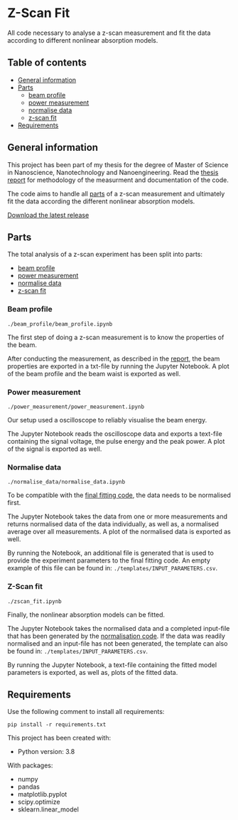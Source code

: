 # Z-Scan Fit

All code necessary to analyse a z-scan measurement and fit the data according to different nonlinear absorption models.

## Table of contents
* [General information](#general-information)
* [Parts](#parts)
    * [beam profile](#beam-profile)
    * [power measurement](#power-measurement)
    * [normalise data](#normalise-data)
    * [z-scan fit](#z-scan-fit)
* [Requirements](#requirements)

## General information

This project has been part of my thesis for the degree of Master of Science in Nanoscience, Nanotechnology and Nanoengineering. Read the [thesis report](/documentation/thesis.pdf) for methodology of the measurment and documentation of the code.

The code aims to handle all [parts](#parts) of a z-scan measurement and ultimately fit the data according the different nonlinear absorption models. 

[Download the latest release](https://github.com/BartSmeets/zscan_fit/archive/refs/heads/main.zip)

## Parts

The total analysis of a z-scan experiment has been split into parts:
* [beam profile](#beam-profile)
* [power measurement](#power-measurement)
* [normalise data](#normalise-data)
* [z-scan fit](#z-scan-fit)

### Beam profile

```./beam_profile/beam_profile.ipynb```

The first step of doing a z-scan measurement is to know the properties of the beam. 

After conducting the measurement, as described in the [report](/documentation/thesis.pdf), the beam properties are exported in a txt-file by running the Jupyter Notebook. A plot of the beam profile and the beam waist is exported as well.

### Power measurement

```./power_measurement/power_measurement.ipynb```

Our setup used a oscilloscope to reliably visualise the beam energy. 

The Jupyter Notebook reads the oscilloscope data and exports a text-file containing the signal voltage, the pulse energy and the peak power. A plot of the signal is exported as well.

### Normalise data

```./normalise_data/normalise_data.ipynb```

To be compatible with the [final fitting code](#z-scan-fit), the data needs to be normalised first.

The Jupyter Notebook takes the data from one or more measurements and returns normalised data of the data individually, as well as, a normalised average over all measurements. A plot of the normalised data is exported as well.

By running the Notebook, an additional file is generated that is used to provide the experiment parameters to the final fitting code. An empty example of this file can be found in: ```./templates/INPUT_PARAMETERS.csv```.

### Z-Scan fit

```./zscan_fit.ipynb```

Finally, the nonlinear absorption models can be fitted.

The Jupyter Notebook takes the normalised data and a completed input-file that has been generated by the [normalisation code](#normalise-data). If the data was readily normalised and an input-file has not been generated, the template can also be found in: ```./templates/INPUT_PARAMETERS.csv```.

By running the Jupyter Notebook, a text-file containing the fitted model parameters is exported, as well as, plots of the fitted data.

## Requirements

Use the following comment to install all requirements:

```pip install -r requirements.txt```

This project has been created with:

* Python version: 3.8

With packages:
* numpy
* pandas
* matplotlib.pyplot
* scipy.optimize
* sklearn.linear_model




